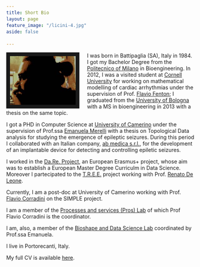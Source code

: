 ```yaml
---
title: Short Bio
layout: page
feature_image: "/licini-4.jpg"
aside: false

---
```




<img src="/marco_copia.jpg" style="width:35%; border:10px solid; margin-right: 20px" align="left">


I was born in Battipaglia (SA), Italy in 1984. I got my Bachelor Degree from the [Politecnico of Milano](https://polimi.it) in Bioengineering.
In 2012, I was a visited student at [Cornell University](http://cornell.edu) for working on mathematical modelling of cardiac arrhythmias under the supervision of Prof. [Flavio Fenton](https://thevirtualheart.org/intro.html); I graduated from the [University of Bologna](https://www.unibo.it) with a MS in bioengineering in 2013 with a thesis on the same topic.

I got a PHD in Computer Science at [University of Camerino](https://computerscience.unicam.it) under the supervision of Prof.ssa [Emanuela Merelli](http://www.emanuelamerelli.eu) with a thesis on Topological Data analysis for studying the emergence of epileptic seizures.
During this period I collaborated with an Italian company, [ab medica s.r.l.](http://abmedica.it), for the development of an implantable device for detecting and controlling epiletic seizures.

I worked in the [Da.Re. Project](http://dare-project.eu), an European Erasmus+ project, whose aim was to establish a European Master Degree Curriculm in Data Science. Moreover I partecipated to the [T.R.E.E.](https://opencoesione.gov.it/it/progetti/5ma10458/) project working with Prof. [Renato De Leone](http://www.unicam.it/~renato.deleone).

Currently, I am a post-doc at University of Camerino working with Prof. [Flavio Corradini](https://www.cs.unicam.it/corradini/) on the SIMPLE project.

I am a member of the [Processes and services (Pros) Lab](https://pros.unicam.it) of which Prof Flavio Corradini is the coordinator.

I am, also, a member of the [Bioshape and Data Science Lab](http://www.emanuelamerelli.eu/bigdata/doku.php) coordinated by Prof.ssa Emanuela. 

I live in Portorecanti, Italy.



My full CV is available [here](cv_eng.pdf).


<!--{% include icon.html id="twitter" title="twitter" %} {% include icon.html id="linkedin" title="twitter" %}-->


<!-- Global site tag (gtag.js) - Google Analytics -->
<script async src="https://www.googletagmanager.com/gtag/js?id=UA-148503736-1"></script>
<script>
  window.dataLayer = window.dataLayer || [];
  function gtag(){dataLayer.push(arguments);}
  gtag('js', new Date());

  gtag('config', 'UA-148503736-1');
</script>
